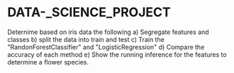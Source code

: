 # DATA-_SCIENCE_PROJECT

Deternime based on iris data the following
a) Segregate features and classes
b) split the data into train and test
c) Train the "RandonForestClassifier" and "LogisticRegression"
d) Compare the accuracy of each method
e) Show the running inference for the features to determine a flower species.

